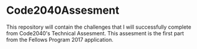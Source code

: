 # Code2040Assesment
This repository will contain the challenges that I will successfully complete from Code2040's Technical Assesment.  This assesment is the first part from the Fellows Program 2017 application.
